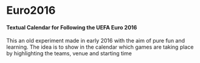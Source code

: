 # Euro2016
#### Textual Calendar for Following the UEFA Euro 2016

This an old experiment made in early 2016 with the aim of pure fun and learning. The idea is to show in the calendar which games are taking place by highlighting the teams, venue and starting time
